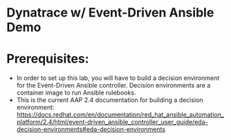 # Dynatrace w/ Event-Driven Ansible Demo

# Prerequisites:
- In order to set up this lab, you will have to build a decision environment for the Event-Driven Ansible controller.
Decision environments are a container image to run Ansible rulebooks.
- This is the current AAP 2.4 documentation for building a decision environment: https://docs.redhat.com/en/documentation/red_hat_ansible_automation_platform/2.4/html/event-driven_ansible_controller_user_guide/eda-decision-environments#eda-decision-environments

